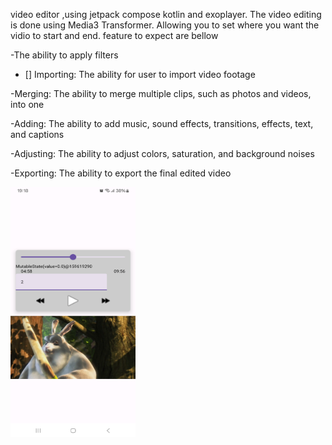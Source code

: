 video editor ,using jetpack compose kotlin and exoplayer. The video editing is done using Media3 Transformer. 
Allowing you to set where you want the vidio to start and end. feature to expect are bellow

-The ability to apply filters

- [] Importing: The ability for user to import video footage 

-Merging: The ability to merge multiple clips, such as photos and videos, into one

-Adding: The ability to add music, sound effects, transitions, effects, text, and captions

-Adjusting: The ability to adjust colors, saturation, and background noises

-Exporting: The ability to export the final edited video

<img src="https://github.com/Ohnstokk3/video-editor-/blob/master/Screenshot_20241026_191808_My%20Application.jpg" width="200" height="400" />
